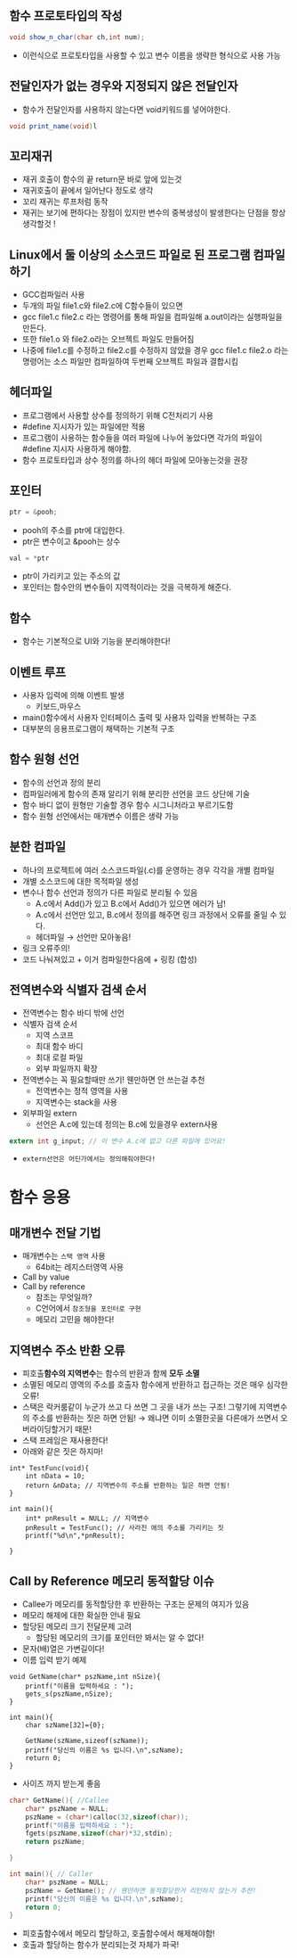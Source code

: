 ## 함수 프로토타입의 작성

```java
void show_n_char(char ch,int num);
```

- 이런식으로 프로토타입을 사용할 수 있고 변수 이름을 생략한 형식으로 사용 가능

## 전달인자가 없는 경우와 지정되지 않은 전달인자

- 함수가 전달인자를 사용하지 않는다면 void키워드를 넣어야한다.

```java
void print_name(void)l
```

## 꼬리재귀

- 재귀 호출이 함수의 끝 return문 바로 앞에 있는것
- 재귀호출이 끝에서 일어난다 정도로 생각
- 꼬리 재귀는 루프처럼 동작
- 재귀는 보기에 편하다는 장점이 있지만 변수의 중복생성이 발생한다는 단점을 항상 생각할것 !

## Linux에서 둘 이상의 소스코드 파일로 된 프로그램 컴파일하기

- GCC컴파일러 사용
- 두개의 파일 file1.c와 file2.c에 C함수들이 있으면
- gcc file1.c file2.c 라는 명령어를 통해 파일을 컴파일해 a.out이라는 실행파일을 만든다.
- 또한 file1.o 와 file2.o라는 오브젝트 파일도 만들어짐
- 나중에 file1.c를 수정하고 file2.c를 수정하지 않았을 경우 gcc file1.c file2.o 라는 명령어는 소스 파일만 컴파일하여 두번째 오브젝트 파일과 결합시킴

## 헤더파일

- 프로그램에서 사용할 상수를 정의하기 위해 C전처리기 사용
- #define 지시자가 있는 파일에만 적용
- 프로그램이 사용하는 함수들을 여러 파일에 나누어 놓았다면 각가의 파일이 #define 지시자 사용하게 해야함.
- 함수 프로토타입과 상수 정의를 하나의 헤더 파일에 모아놓는것을 권장

## 포인터

```java
ptr = &pooh;
```

- pooh의 주소를 ptr에 대입한다.
- ptr은 변수이고 &pooh는 상수

```java
val = *ptr
```

- ptr이 가리키고 있는 주소의 값
- 포인터는 함수안의 변수들이 지역적이라는 것을 극복하게 해준다.

## 함수

- 함수는 기본적으로 UI와 기능을 분리해야한다!

## 이벤트 루프

- 사용자 입력에 의해 이벤트 발생
  - 키보드,마우스
- main()함수에서 사용자 인터페이스 출력 및 사용자 입력을 반복하는 구조
- 대부분의 응용프로그램이 채택하는 기본적 구조

## 함수 원형 선언

- 함수의 선언과 정의 분리
- 컴파일러에게 함수의 존재 알리기 위해 분리한 선언을 코드 상단에 기술
- 함수 바디 없이 원형만 기술할 경우 함수 시그니처라고 부르기도함
- 함수 원형 선언에서는 매개변수 이름은 생략 가능

## 분한 컴파일

- 하나의 프로젝트에 여러 소스코드파일(.c)를 운영하는 경우 각각을 개별 컴파일
- 개별 소스코드에 대한 목적파일 생성
- 변수나 함수 선언과 정의가 다른 파일로 분리될 수 있음
  - A.c에서 Add()가 있고 B.c에서 Add()가 있으면 에러가 남!
  - A.c에서 선언만 있고, B.c에서 정의를 해주면 링크 과정에서 오류를 줄일 수 있다.
  - 헤더파일 → 선언만 모아놓음!
- 링크 오류주의!
- 코드 나눠져있고 + 이거 컴파일한다음에 + 링킹 (합성)

## 전역변수와 식별자 검색 순서

- 전역변수는 함수 바디 밖에 선언
- 식별자 검색 순서
  - 지역 스코프
  - 최대 함수 바디
  - 최대 로컬 파일
  - 외부 파일까지 확장
- 전역변수는 꼭 필요할때만 쓰기! 웬만하면 안 쓰는걸 추천
  - 전역변수는 정적 영역을 사용
  - 지역변수는 stack을 사용
- 외부파일 extern
  - 선언은 A.c에 있는데 정의는 B.c에 있을경우 extern사용

```c
extern int g_input; // 이 변수 A.c에 없고 다른 파일에 있어요!
```

- `extern선언은 어딘가에서는 정의해줘야한다!`

# 함수 응용

## 매개변수 전달 기법

- 매개변수는 `스택 영역` 사용
  - 64bit는 레지스터영역 사용
- Call by value
- Call by reference
  - 참조는 무엇일까?
  - C언어에서 `참조형을 포인터로 구현`
  - 메모리 고민을 해야한다!

## 지역변수 주소 반환 오류

- 피호출**함수의 지역변수**는 함수의 반환과 함께 **모두 소멸**
- 소멸된 메모리 영역의 주소를 호출자 함수에게 반환하고 접근하는 것은 매우 심각한 오류!
- 스택은 락커룸같이 누군가 쓰고 다 쓰면 그 곳을 내가 쓰는 구조! 그렇기에 지역변수의 주소를 반환하는 짓은 하면 안됨! → 왜냐면 이미 소멸한곳을 다른애가 쓰면서 오버라이딩할거기 때문!
- 스택 프레임은 재사용한다!
- 아래와 같은 짓은 하지마!

```tsx
int* TestFunc(void){
	int nData = 10;
	return &nData; // 지역변수의 주소를 반환하는 일은 하면 안됨!
}

int main(){
	int* pnResult = NULL; // 지역변수
	pnResult = TestFunc(); // 사라진 애의 주소를 가리키는 짓
	printf("%d\n",*pnResult);

}
```

## Call by Reference 메모리 동적할당 이슈

- Callee가 메모리를 동적할당한 후 반환하는 구조는 문제의 여지가 있음
- 메모리 해제에 대한 확실한 안내 필요
- 할당된 메모리 크기 전달문제 고려
  - 할당된 메모리의 크기를 포인터만 봐서는 알 수 없다!
- 문자(배)열은 가변길이다!
- 이름 입력 받기 예제

```tsx
void GetName(char* pszName,int nSize){
	printf("이름을 입력하세요 : ");
	gets_s(pszName,nSize);
}

int main(){
	char szName[32]={0};

	GetName(szName,sizeof(szName));
	printf("당신의 이름은 %s 입니다.\n",szName);
	return 0;
}
```

- 사이즈 까지 받는게 좋음

```c
char* GetName(){ //Callee
	char* pszName = NULL;
	pszName = (char*)calloc(32,sizeof(char));
	printf("이름을 입력하세요 : ");
	fgets(pszName,sizeof(char)*32,stdin);
	return pszName;

}

int main(){ // Caller
	char* pszName = NULL;
	pszName = GetName(); // 웬만하면 동적할당한거 리턴하지 않는거 추천!
	printf("당신의 이름은 %s 입니다.\n",szName);
	return 0;
}
```

- 피호출함수에서 메모리 할당하고, 호출함수에서 해제해야함!
- 호출과 할당하는 함수가 분리되는것 자체가 파국!
